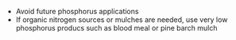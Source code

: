 - Avoid future phosphorus applications
- If organic nitrogen sources or mulches are needed, use very low phosphorus producs such as blood meal or pine barch mulch
